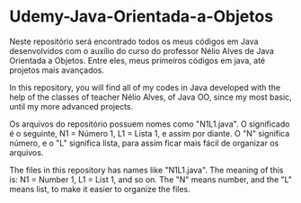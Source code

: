 # Udemy-Java-Orientada-a-Objetos
Neste repositório será encontrado todos os meus códigos em Java desenvolvidos com o auxílio do curso do professor Nélio Alves de Java Orientada a Objetos. Entre eles, meus primeiros códigos em java, até projetos mais avançados.

In this repository, you will find all of my codes in Java developed with the help of the classes of teacher Nélio Alves, of Java OO, since my most basic, until my more advanced projects.

Os arquivos do repositório possuem nomes como "N1L1.java". O significado é o seguinte, N1 = Número 1, L1 = Lista 1, e assim por diante. O "N" significa número, e o "L" significa lista, para assim ficar mais fácil de organizar os arquivos. 

The files in this repository has names like "N1L1.java". The meaning of this is: N1 = Number 1, L1 = List 1, and so on. The "N" means number, and the "L" means list, to make it easier to organize the files.
